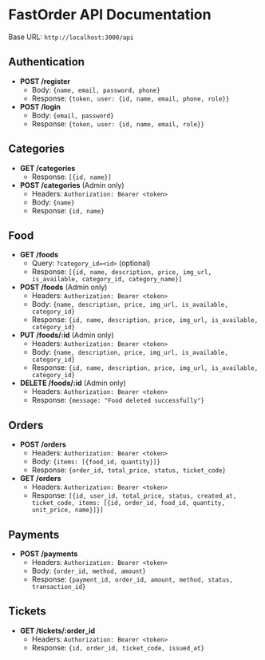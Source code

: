 # FastOrder API Documentation

Base URL: `http://localhost:3000/api`

## Authentication
- **POST /register**
  - Body: `{name, email, password, phone}`
  - Response: `{token, user: {id, name, email, phone, role}}`
- **POST /login**
  - Body: `{email, password}`
  - Response: `{token, user: {id, name, email, role}}`

## Categories
- **GET /categories**
  - Response: `[{id, name}]`
- **POST /categories** (Admin only)
  - Headers: `Authorization: Bearer <token>`
  - Body: `{name}`
  - Response: `{id, name}`

## Food
- **GET /foods**
  - Query: `?category_id=<id>` (optional)
  - Response: `[{id, name, description, price, img_url, is_available, category_id, category_name}]`
- **POST /foods** (Admin only)
  - Headers: `Authorization: Bearer <token>`
  - Body: `{name, description, price, img_url, is_available, category_id}`
  - Response: `{id, name, description, price, img_url, is_available, category_id}`
- **PUT /foods/:id** (Admin only)
  - Headers: `Authorization: Bearer <token>`
  - Body: `{name, description, price, img_url, is_available, category_id}`
  - Response: `{id, name, description, price, img_url, is_available, category_id}`
- **DELETE /foods/:id** (Admin only)
  - Headers: `Authorization: Bearer <token>`
  - Response: `{message: "Food deleted successfully"}`

## Orders
- **POST /orders**
  - Headers: `Authorization: Bearer <token>`
  - Body: `{items: [{food_id, quantity}]}`
  - Response: `{order_id, total_price, status, ticket_code}`
- **GET /orders**
  - Headers: `Authorization: Bearer <token>`
  - Response: `[{id, user_id, total_price, status, created_at, ticket_code, items: [{id, order_id, food_id, quantity, unit_price, name}]}]`

## Payments
- **POST /payments**
  - Headers: `Authorization: Bearer <token>`
  - Body: `{order_id, method, amount}`
  - Response: `{payment_id, order_id, amount, method, status, transaction_id}`

## Tickets
- **GET /tickets/:order_id**
  - Headers: `Authorization: Bearer <token>`
  - Response: `{id, order_id, ticket_code, issued_at}`